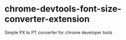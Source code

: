 # chrome-devtools-font-size-converter-extension
Simple PX to PT converter for chrome developer tools

